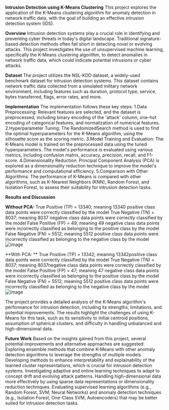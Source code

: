 **Intrusion Detection using K-Means Clustering**
This project explores the application of the K-Means clustering algorithm for anomaly detection in network traffic data, with the goal of building an effective intrusion detection system (IDS).

**Overview**
Intrusion detection systems play a crucial role in identifying and preventing cyber threats in today's digital landscape. Traditional signature-based detection methods often fall short in detecting novel or evolving attacks. This project investigates the use of unsupervised machine learning, specifically the K-Means clustering algorithm, to detect anomalies in network traffic data, which could indicate potential intrusions or cyber attacks.

**Dataset**
The project utilizes the NSL-KDD dataset, a widely-used benchmark dataset for intrusion detection systems. This dataset contains network traffic data collected from a simulated military network environment, including features such as duration, protocol type, service, bytes transferred, flags, error rates, and more.

**Implementation**
The implementation follows these key steps:
1.Data Preprocessing: Relevant features are selected, and the dataset is preprocessed, including binary encoding of the 'attack' column, one-hot encoding of categorical features, and normalization of numerical features.
2.Hyperparameter Tuning: The RandomizedSearch method is used to find the optimal hyperparameters for the K-Means algorithm, using the silhouette score as the scoring metric.
3.Model Training and Evaluation: The K-Means model is trained on the preprocessed data using the tuned hyperparameters. The model's performance is evaluated using various metrics, including confusion matrix, accuracy, precision, recall, and F1-score.
4.Dimensionality Reduction: Principal Component Analysis (PCA) is explored as a dimensionality reduction technique to improve the model's performance and computational efficiency.
5.Comparison with Other Algorithms: The performance of K-Means is compared with other algorithms, such as K-Nearest Neighbors (KNN), Random Forest, and Isolation Forest, to assess their suitability for intrusion detection tasks.

**Results and Discussion**

**Without PCA:**
True Positive (TP) = 13340; meaning 13340 positive class data points were correctly classified by the model
True Negative (TN) = 8037; meaning 8037 negative class data points were correctly classified by the model
False Positive (FP) = 49; meaning 49 negative class data points were incorrectly classified as belonging to the positive class by the model
False Negative (FN) = 5512; meaning 5512 positive class data points were incorrectly classified as belonging to the negative class by the model
![image](https://github.com/swethabotta/IDS_Using_KMEANS/assets/169571533/5c019d0d-33f1-4fb3-ad64-a25c969dca11)

**With PCA: **
True Positive (TP) = 13342; meaning 13342positive class data points were correctly classified by the model
True Negative (TN) = 8037; meaning 8037negative class data points were correctly classified by the model
False Positive (FP) = 47; meaning 47 negative class data points were incorrectly classified as belonging to the positive class by the model
False Negative (FN) = 5512; meaning 5512 positive class data points were incorrectly classified as belonging to the negative class by the model
![image](https://github.com/swethabotta/IDS_Using_KMEANS/assets/169571533/c8205840-b22a-4f54-b4a0-b35c8d3de1eb)



The project provides a detailed analysis of the K-Means algorithm's performance for intrusion detection, including its strengths, limitations, and potential improvements. The results highlight the challenges of using K-Means for this task, such as its sensitivity to initial centroid positions, assumption of spherical clusters, and difficulty in handling unbalanced and high-dimensional data.

**Future Work**
Based on the insights gained from this project, several potential improvements and alternative approaches are suggested:
Exploring ensemble methods that combine K-Means with other anomaly detection algorithms to leverage the strengths of multiple models.
Developing methods to enhance interpretability and explainability of the learned cluster representations, which is crucial for intrusion detection systems.
Investigating adaptive and online learning techniques to adapt to concept drift and evolving attack patterns.
Handling high-dimensional data more effectively by using sparse data representations or dimensionality reduction techniques.
Evaluating supervised learning algorithms (e.g., Random Forest, SVM, Neural Networks) and anomaly detection techniques (e.g., Isolation Forest, One-Class SVM, Autoencoders) that may be better suited for intrusion detection tasks.
